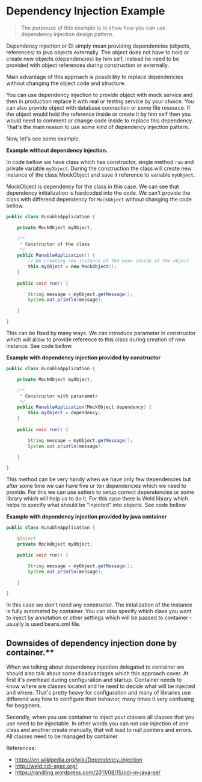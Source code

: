 # Dependency Injection Example

> The purpouse of this example is to show how you can use dependency injection design pattern.

Dependency injection or DI simply mean  providing dependencies (objects, references) to java objects externally. The object does not have to hold or create new objects (dependencies) by him self, instead he need to be provided with object references during construction or externally.

Main advantage of this approach is possibility to replace dependencies without changing the object code and structure. 

You can use dependency injection to provide object with mock service and then in production replace it with real or testing service by your choice. You can also provide object with database connection or some file resource. If the object would hold the reference inside or create it by him self then you would need to comment or change code inside to replace this dependency. That's the main reason to use some kind of dependency injection pattern.

Now, let's see some example. 

**Example without dependency injection.**

In code bellow we have class which has constructor, single method ```run``` and private variable ```myObject```. During the construction the class will create new instance of the class MockObject and save it reference to variable ```myObject```. 

MockObject is dependency for the class in this case. We can see that dependency initialization is hardcoded into the code. We can't provide the class with differend dependency for ```MockObject``` without changing the code bellow. 


```java
public class RunableApplication {

	private MockObject myObject;

	/**
	 * Constructor of the class
	 */
	public RunableApplication() {
		// We creating new instance of the bean inside of the object
		this.myObject = new MockObject(); 		
	}
	
	public void run() {

		String message = myObject.getMessage();
		System.out.println(message);

	}

}
```
 This can be fixed by many ways. We can introduce parameter in constructor which will allow to provide reference to this class during creation of new instance. See code bellow. 

 **Example with dependency injection provided by constructor**

```java
public class RunableApplication {

	private MockObject myObject;

	/**
	 * Constructor with pararametr
	 */
	public RunableApplication(MockObject dependency) {
		this.myObject = dependency;		
	}
	
	public void run() {

		String message = myObject.getMessage();
		System.out.println(message);

	}

}
```

This method can be very handy when we have only few dependencies but after some time we can have five or ten dependencies which we need to provide. For this we can use setters to setup correct dependencies or some library which will help us to do it. For this case there is Weld library which helps to specify what should be "injected" into objects. See code bellow

 **Example with dependency injection provided by java container**

```java
public class RunableApplication {

	@Inject
	private MockObject myObject;

	public void run() {

		String message = myObject.getMessage();
		System.out.println(message);

	}

}
```
In this case we don't need any constructor. The intialization of the instance is fully automated by container. You can also specify which class you want to inject by annotation or other settings which will be passed to container - usually is used beans.xml file.

## Downsides of dependency injection done by container.**

When we talking about dependency injection delegated to container we should also talk about some disadvantages which this approach cover. At first it's overhead during configuration and startup. Container needs to know where are classes located and he need to decide what will be injected and where. That's pretty heavy for configuration and many of libraries use differend way how to configure their behavior, many times it very confusing for begginers.

Secondly, when you use container to inject your classes all classes that you use need to be injectable. In other words you can not use injection of one class and another create manually, that will lead to null pointers and errors. All classes need to be managed by container.

References:

* https://en.wikipedia.org/wiki/Dependency_injection
* http://weld.cdi-spec.org/
* https://randling.wordpress.com/2011/08/15/cdi-in-java-se/

